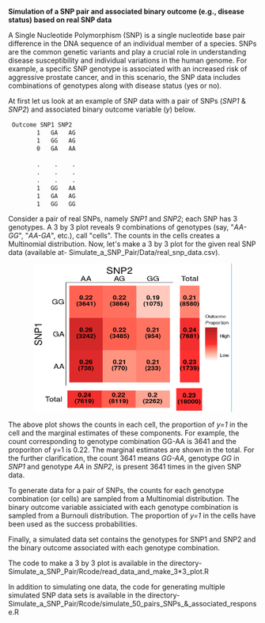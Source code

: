 **Simulation of a SNP pair and associated binary outcome (e.g., disease status) based on real SNP data**

A Single Nucleotide Polymorphism (SNP) is a single nucleotide base pair difference in the DNA sequence of an individual member of a species. 
SNPs are the common genetic variants and play a crucial role in understanding disease susceptibility and individual variations in the human genome. For example, a specific SNP genotype is associated with an increased risk of aggressive prostate cancer, and in this scenario, the SNP data includes combinations of genotypes along with disease status (yes or no).

At first let us look at an example of SNP data with a pair of SNPs (_SNP1_ & _SNP2_) and associated binary outcome variable (_y_) below.
```
 Outcome SNP1 SNP2
        1   GA   AG
        1   GG   AG
        0   GA   AA
        
        .    .    .
        .    .    .
        .    .    .
        1   GG   AA
        1   GA   AG
        1   GG   GG
```

Consider a pair of real SNPs, namely _SNP1_ and _SNP2_; each SNP has 3 genotypes. A 3 by 3 plot reveals 9 combinations of genotypes (say, "_AA-GG_", "_AA-GA_", etc.), call "cells". The counts in the cells creates a Multinomial distribution. Now, let's make a 3 by 3 plot for the given real SNP data (available at- Simulate_a_SNP_Pair/Data/real_snp_data.csv).

<p align="center">
  <img width="400" height="300" src="https://github.com/hrmazumder/Simulate_a_SNP_Pair/blob/main/Data/3%20by%203%20plot%20of%20SNP1%20vs%20SNP2.png">
</p>

The above plot shows the counts in each cell, the proportion of _y=1_ in the cell and the marginal estimates of these components. For example, the count corresponding to genotype combination GG-AA is 3641 and the proporiton of y=1 is 0.22. The marginal estimates are shown in the total. For the further clarification, the count 3641 means _GG-AA_, genotype _GG_ in _SNP1_ and genotype _AA_ in _SNP2_, is present 3641 times in the given SNP data. 

To generate data for a pair of SNPs, the counts for each genotype combination (or cells) are sampled from a Multinomial distribution. The binary outcome variable assiciated with each genotype combination is sampled from a Burnouli distribution. The proportion of _y=1_ in the cells have been used as the success probabilities. 

Finally, a simulated data set contains the genotypes for SNP1 and SNP2 and the binary outcome associated with each genotype combination.


The code to make a 3 by 3 plot is available in the directory- Simulate_a_SNP_Pair/Rcode/read_data_and_make_3*3_plot.R

In addition to simulating one data, the code for generating multiple simulated SNP data sets is available in the directory- Simulate_a_SNP_Pair/Rcode/simulate_50_pairs_SNPs_&_associated_response.R





